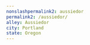 ```yaml
---
﻿nonslashpermalink2: aussiedor
permalink2: /aussiedor/
alley: Aussiedor
city: Portland
state: Oregon
---
```


